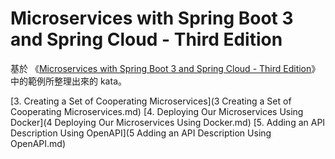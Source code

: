 # Microservices with Spring Boot 3 and Spring Cloud - Third Edition

基於 《[Microservices with Spring Boot 3 and Spring Cloud - Third Edition](https://www.packtpub.com/en-ee/product/microservices-with-spring-boot-3-and-spring-cloud-third-edition-9781805128694?srsltid=AfmBOoo2cxiMueGBgNPZ5sdQ8OAFZrg9by6BNIfl_EmlsIfuW0h7f_CS)》中的範例所整理出來的 kata。

[3. Creating a Set of Cooperating Microservices](3 Creating a Set of Cooperating Microservices.md)
[4. Deploying Our Microservices Using Docker](4 Deploying Our Microservices Using Docker.md)
[5. Adding an API Description Using OpenAPI](5 Adding an API Description Using OpenAPI.md)
